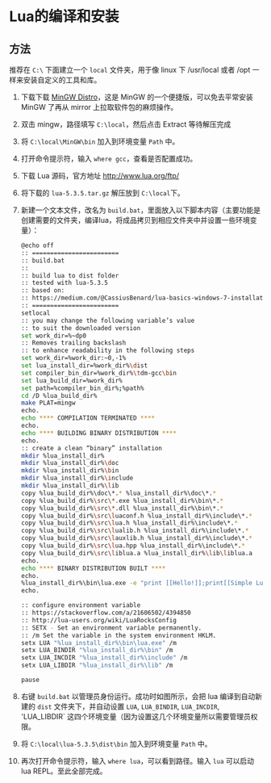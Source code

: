 # Lua的编译和安装

## 方法

推荐在 `C:\` 下面建立一个 `local` 文件夹，用于像 linux 下 /usr/local 或者 /opt 一样来安装自定义的工具和库。

1. 下载下载 [MinGW Distro](https://nuwen.net/mingw.html)，这是 MinGW 的一个便捷版，可以免去平常安装 MinGW 了再从 mirror 上拉取软件包的麻烦操作。

2. 双击 mingw，路径填写 `C:\local`，然后点击 Extract 等待解压完成

3. 将 `C:\local\MinGW\bin` 加入到环境变量 `Path` 中。

4. 打开命令提示符，输入 `where gcc`，查看是否配置成功。

5. 下载 Lua 源码，官方地址 http://www.lua.org/ftp/ 

6. 将下载的 `lua-5.3.5.tar.gz` 解压放到 `C:\local`下。

7. 新建一个文本文件，改名为 `build.bat`，里面放入以下脚本内容（主要功能是创建需要的文件夹，编译lua，将成品拷贝到相应文件夹中并设置一些环境变量）：

   ```bash
   @echo off
   :: ========================
   :: build.bat
   ::
   :: build lua to dist folder
   :: tested with lua-5.3.5
   :: based on:
   :: https://medium.com/@CassiusBenard/lua-basics-windows-7-installation-and-running-lua-files-from-the-command-line-e8196e988d71
   :: ========================
   setlocal
   :: you may change the following variable’s value
   :: to suit the downloaded version
   set work_dir=%~dp0
   :: Removes trailing backslash
   :: to enhance readability in the following steps
   set work_dir=%work_dir:~0,-1%
   set lua_install_dir=%work_dir%\dist
   set compiler_bin_dir=%work_dir%\tdm-gcc\bin
   set lua_build_dir=%work_dir%
   set path=%compiler_bin_dir%;%path%
   cd /D %lua_build_dir%
   make PLAT=mingw
   echo.
   echo **** COMPILATION TERMINATED ****
   echo.
   echo **** BUILDING BINARY DISTRIBUTION ****
   echo.
   :: create a clean “binary” installation
   mkdir %lua_install_dir%
   mkdir %lua_install_dir%\doc
   mkdir %lua_install_dir%\bin
   mkdir %lua_install_dir%\include
   mkdir %lua_install_dir%\lib
   copy %lua_build_dir%\doc\*.* %lua_install_dir%\doc\*.*
   copy %lua_build_dir%\src\*.exe %lua_install_dir%\bin\*.*
   copy %lua_build_dir%\src\*.dll %lua_install_dir%\bin\*.*
   copy %lua_build_dir%\src\luaconf.h %lua_install_dir%\include\*.*
   copy %lua_build_dir%\src\lua.h %lua_install_dir%\include\*.*
   copy %lua_build_dir%\src\lualib.h %lua_install_dir%\include\*.*
   copy %lua_build_dir%\src\lauxlib.h %lua_install_dir%\include\*.*
   copy %lua_build_dir%\src\lua.hpp %lua_install_dir%\include\*.*
   copy %lua_build_dir%\src\liblua.a %lua_install_dir%\lib\liblua.a
   echo.
   echo **** BINARY DISTRIBUTION BUILT ****
   echo.
   %lua_install_dir%\bin\lua.exe -e "print [[Hello!]];print[[Simple Lua test successful!!!]]"
   echo.
   
   :: configure environment variable
   :: https://stackoverflow.com/a/21606502/4394850
   :: http://lua-users.org/wiki/LuaRocksConfig
   :: SETX - Set an environment variable permanently.
   :: /m Set the variable in the system environment HKLM.
   setx LUA "%lua_install_dir%\bin\lua.exe" /m
   setx LUA_BINDIR "%lua_install_dir%\bin" /m
   setx LUA_INCDIR "%lua_install_dir%\include" /m
   setx LUA_LIBDIR "%lua_install_dir%\lib" /m
   
   pause
   ```

8. 右键 `build.bat` 以管理员身份运行。成功时如图所示，会把 lua 编译到自动新建的 `dist` 文件夹下，并自动设置 `LUA`, `LUA_BINDIR`, `LUA_INCDIR`, 'LUA_LIBDIR` 这四个环境变量（因为设置这几个环境变量所以需要管理员权限。

9. 将 `C:\local\lua-5.3.5\dist\bin` 加入到环境变量 `Path` 中。

10. 再次打开命令提示符，输入 `where lua`，可以看到路径。输入 `lua` 可以启动 lua REPL。至此全部完成。